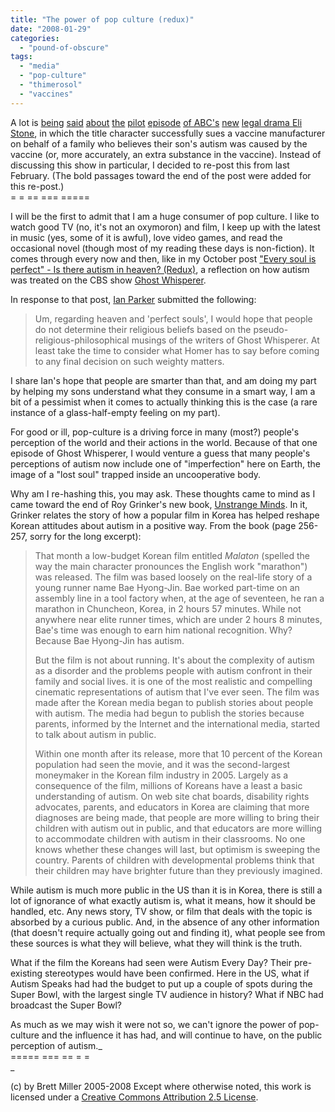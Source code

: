 ```yaml
---
title: "The power of pop culture (redux)"
date: "2008-01-29"
categories: 
  - "pound-of-obscure"
tags: 
  - "media"
  - "pop-culture"
  - "thimerosol"
  - "vaccines"
---
```


A lot is [being](http://autism.about.com/b/2008/01/29/abc-sticks-to-its-guns-plans-to-air-drama-focused-on-autism-and-vaccines.htm) [said](http://injectingsense.blogspot.com/2008/01/in-re-aap-v-eli-stone.html) [about](http://adventuresinautism.blogspot.com/2008/01/aap-v-eli-stone.html) [the](http://www.aap.org/advocacy/releases/LettertoABC.pdf) [pilot](http://www.nytimes.com/reuters/arts/entertainment-autism.html?_r=1&scp=2&sq=autism&st=nyt&oref=slogin) [episode](http://www.autismvox.com/thimerasol-is-not-a-primary-cause-of-autism-and-neither-is-mercuritol-except-maybe-on-abc/) [of ABC's](http://www.usatoday.com/life/television/news/2008-01-28-stone-main_N.htm?csp=34) [new](http://www.huffingtonpost.com/david-kirby/pediatricians-abc-and-ce_b_83472.html) [legal drama Eli Stone](http://abc.go.com/fallpreview/elistone/index), in which the title character successfully sues a vaccine manufacturer on behalf of a family who believes their son's autism was caused by the vaccine (or, more accurately, an extra substance in the vaccine). Instead of discussing this show in particular, I decided to re-post this from last February. (The bold passages toward the end of the post were added for this re-post.)  
\= = == === =====  

I will be the first to admit that I am a huge consumer of pop culture. I like to watch good TV (no, it's not an oxymoron) and film, I keep up with the latest in music (yes, some of it is awful), love video games, and read the occasional novel (though most of my reading these days is non-fiction). It comes through every now and then, like in my October post ["Every soul is perfect" - Is there autism in heaven? (Redux)](http://29marbles.blogspot.com/2006/10/every-soul-is-perfect-is-there-autism.html#links), a reflection on how autism was treated on the CBS show [Ghost Whisperer](http://www.cbs.com/primetime/ghost_whisperer/).  
  
In response to that post, [Ian Parker](http://a-shade-of-grey.blogspot.com/) submitted the following:

> Um, regarding heaven and 'perfect souls', I would hope that people do not determine their religious beliefs based on the pseudo-religious-philosophical musings of the writers of Ghost Whisperer. At least take the time to consider what Homer has to say before coming to any final decision on such weighty matters.

I share Ian's hope that people are smarter than that, and am doing my part by helping my sons understand what they consume in a smart way, I am a bit of a pessimist when it comes to actually thinking this is the case (a rare instance of a glass-half-empty feeling on my part).  
  
For good or ill, pop-culture is a driving force in many (most?) people's perception of the world and their actions in the world. Because of that one episode of Ghost Whisperer, I would venture a guess that many people's perceptions of autism now include one of "imperfection" here on Earth, the image of a "lost soul" trapped inside an uncooperative body.  
  
Why am I re-hashing this, you may ask. These thoughts came to mind as I came toward the end of Roy Grinker's new book, [Unstrange Minds](http://astore.amazon.com/29marbles-blog-20/detail/0465027636/002-9091504-7932015). In it, Grinker relates the story of how a popular film in Korea has helped reshape Korean attitudes about autism in a positive way. From the book (page 256-257, sorry for the long excerpt):

> That month a low-budget Korean film entitled _Malaton_ (spelled the way the main character pronounces the English work "marathon") was released. The film was based loosely on the real-life story of a young runner name Bae Hyong-Jin. Bae worked part-time on an assembly line in a tool factory when, at the age of seventeen, he ran a marathon in Chuncheon, Korea, in 2 hours 57 minutes. While not anywhere near elite runner times, which are under 2 hours 8 minutes, Bae's time was enough to earn him national recognition. Why? Because Bae Hyong-Jin has autism.  
>   
> But the film is not about running. It's about the complexity of autism as a disorder and the problems people with autism confront in their family and social lives. it is one of the most realistic and compelling cinematic representations of autism that I've ever seen. The film was made after the Korean media began to publish stories about people with autism. The media had begun to publish the stories because parents, informed by the Internet and the international media, started to talk about autism in public.  
>   
> Within one month after its release, more that 10 percent of the Korean population had seen the movie, and it was the second-largest moneymaker in the Korean film industry in 2005. Largely as a consequence of the film, millions of Koreans have a least a basic understanding of autism. On web site chat boards, disability rights advocates, parents, and educators in Korea are claiming that more diagnoses are being made, that people are more willing to bring their children with autism out in public, and that educators are more willing to accommodate children with autism in their classrooms. No one knows whether these changes will last, but optimism is sweeping the country. Parents of children with developmental problems think that their children may have brighter future than they previously imagined.

While autism is much more public in the US than it is in Korea, there is still a lot of ignorance of what exactly autism is, what it means, how it should be handled, etc. Any news story, TV show, or film that deals with the topic is absorbed by a curious public. And, in the absence of any other information (that doesn't require actually going out and finding it), what people see from these sources is what they will believe, what they will think is the truth.  
  
What if the film the Koreans had seen were Autism Every Day? Their pre-existing stereotypes would have been confirmed. Here in the US, what if Autism Speaks had had the budget to put up a couple of spots during the Super Bowl, with the largest single TV audience in history? What if NBC had broadcast the Super Bowl?  
  
As much as we may wish it were not so, we can't ignore the power of pop-culture and the influence it has had, and will continue to have, on the public perception of autism._  
\===== === == = =  
_

(c) by Brett Miller 2005-2008 Except where otherwise noted, this work is licensed under a [Creative Commons Attribution 2.5 License](http://creativecommons.org/licenses/by/2.5/).
